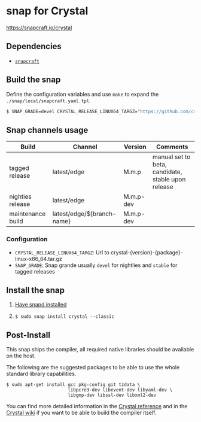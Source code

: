 # snap for Crystal

https://snapcraft.io/crystal

## Dependencies

- [`snapcraft`](https://docs.snapcraft.io/snapcraft-overview)

## Build the snap

Define the configuration variables and use `make` to expand the `./snap/local/snapcraft.yaml.tpl`.

```sh
$ SNAP_GRADE=devel CRYSTAL_RELEASE_LINUX64_TARGZ="https://github.com/crystal-lang/crystal/releases/download/0.29.0/crystal-0.29.0-1-linux-x86_64.tar.gz" make
```

## Snap channels usage

| Build             | Channel                    | Version   | Comments                                             |
|-------------------|----------------------------|-----------|------------------------------------------------------|
| tagged release    | latest/edge                | M.m.p     | manual set to beta, candidate, stable upon release   |
| nighties release  | latest/edge                | M.m.p-dev |                                                      |
| maintenance build | latest/edge/${branch-name} | M.m.p-dev |                                                      |

### Configuration

* `CRYSTAL_RELEASE_LINUX64_TARGZ`: Url to crystal-{version}-{package}-linux-x86_64.tar.gz
* `SNAP_GRADE`: Snap grande usually `devel` for nightlies and `stable` for tagged releases

## Install the snap

1. [Have snapd installed](https://snapcraft.io/docs/core/install)

2.
    ```
    $ sudo snap install crystal --classic
    ```

## Post-Install

This snap ships the compiler, all required native libraries should be available on the host.

The following are the suggested packages to be able to use the whole standard library capabilities.

```
$ sudo apt-get install gcc pkg-config git tzdata \
                       libpcre3-dev libevent-dev libyaml-dev \
                       libgmp-dev libssl-dev libxml2-dev
```

You can find more detailed information in the [Crystal reference](https://crystal-lang.org/reference/installation/on_debian_and_ubuntu.html) and in the [Crystal wiki](https://github.com/crystal-lang/crystal/wiki/All-required-libraries) if you want to be able to build the compiler itself.

